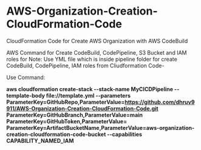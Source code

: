 # AWS-Organization-Creation-CloudFormation-Code
CloudFormation Code for Create AWS Organization with AWS CodeBuild



AWS Command for Create CodeBuild, CodePipeline, S3 Bucket and IAM roles for 
Note: Use YML file which is inside pipeline folder for create CodeBuild, CodePipeline, IAM roles from Cliudformation Code-

Use Command:

**aws cloudformation create-stack --stack-name MyCICDPipeline --template-body file://template.yml --parameters ParameterKey=GitHubRepo,ParameterValue=https://github.com/dhruv9911/AWS-Organization-Creation-CloudFormation-Code.git ParameterKey=GitHubBranch,ParameterValue=main ParameterKey=GitHubToken,ParameterValue=<github Token> ParameterKey=ArtifactBucketName,ParameterValue=aws-organization-creation-cloudformation-code-bucket --capabilities CAPABILITY_NAMED_IAM**
